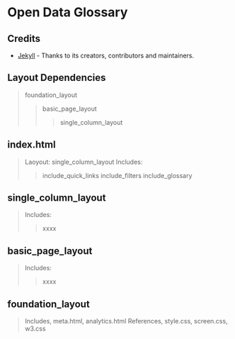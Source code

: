# Open Data Glossary #

## Credits ##

- [Jekyll](https://github.com/jekyll/jekyll) - Thanks to its creators, contributors and maintainers.

## Layout Dependencies ##

>  foundation_layout
> >  basic_page_layout
> > >  single_column_layout

## index.html ##

> Laoyout: single_column_layout
> Includes: 
>> include_quick_links
>> include_filters
>> include_glossary

## single_column_layout ##

> Includes: 
>> xxxx

## basic_page_layout ##

> Includes: 
>> xxxx

## foundation_layout ##

> Includes, meta.html, analytics.html
> References, style.css, screen.css, w3.css
